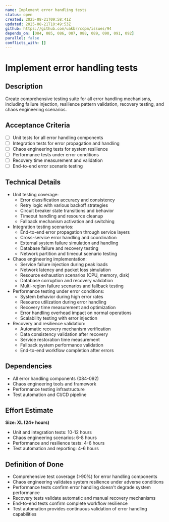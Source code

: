 ```yaml
---
name: Implement error handling tests
status: open
created: 2025-08-21T09:58:41Z
updated: 2025-08-21T10:49:53Z
github: https://github.com/uakbr/ccpm/issues/94
depends_on: [084, 085, 086, 087, 088, 089, 090, 091, 092]
parallel: false
conflicts_with: []
---
```


# Implement error handling tests

## Description
Create comprehensive testing suite for all error handling mechanisms, including failure injection, resilience pattern validation, recovery testing, and chaos engineering scenarios.

## Acceptance Criteria
- [ ] Unit tests for all error handling components
- [ ] Integration tests for error propagation and handling
- [ ] Chaos engineering tests for system resilience
- [ ] Performance tests under error conditions
- [ ] Recovery time measurement and validation
- [ ] End-to-end error scenario testing

## Technical Details
- Unit testing coverage:
  - Error classification accuracy and consistency
  - Retry logic with various backoff strategies
  - Circuit breaker state transitions and behavior
  - Timeout handling and resource cleanup
  - Fallback mechanism activation and switching
- Integration testing scenarios:
  - End-to-end error propagation through service layers
  - Cross-service error handling and coordination
  - External system failure simulation and handling
  - Database failure and recovery testing
  - Network partition and timeout scenario testing
- Chaos engineering implementation:
  - Service failure injection during peak loads
  - Network latency and packet loss simulation
  - Resource exhaustion scenarios (CPU, memory, disk)
  - Database corruption and recovery validation
  - Multi-region failure scenarios and fallback testing
- Performance testing under error conditions:
  - System behavior during high error rates
  - Resource utilization during error handling
  - Recovery time measurement and optimization
  - Error handling overhead impact on normal operations
  - Scalability testing with error injection
- Recovery and resilience validation:
  - Automatic recovery mechanism verification
  - Data consistency validation after recovery
  - Service restoration time measurement
  - Fallback system performance validation
  - End-to-end workflow completion after errors

## Dependencies
- All error handling components (084-092)
- Chaos engineering tools and framework
- Performance testing infrastructure
- Test automation and CI/CD pipeline

## Effort Estimate
**Size: XL (24+ hours)**
- Unit and integration tests: 10-12 hours
- Chaos engineering scenarios: 6-8 hours
- Performance and resilience tests: 4-6 hours
- Test automation and reporting: 4-6 hours

## Definition of Done
- Comprehensive test coverage (>90%) for error handling components
- Chaos engineering validates system resilience under adverse conditions
- Performance tests confirm error handling doesn't degrade system performance
- Recovery tests validate automatic and manual recovery mechanisms
- End-to-end tests confirm complete workflow resilience
- Test automation provides continuous validation of error handling capabilities
